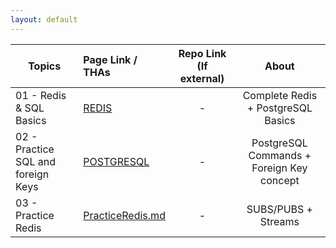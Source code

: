 ```yaml
---
layout: default
---
```


| Topics                             | Page Link / THAs                                 | Repo Link (If external) |                   About                   |
| ---------------------------------- | :----------------------------------------------- | :---------------------: | :---------------------------------------: |
| 01 - Redis & SQL Basics            | [REDIS](/links/day1/REDIS.md)                    |            -            |    Complete Redis + PostgreSQL Basics     |
| 02 - Practice SQL and foreign Keys | [POSTGRESQL](/links/day2/POSTGRESQL.md)          |            -            | PostgreSQL Commands + Foreign Key concept |
| 03 - Practice Redis                | [PracticeRedis.md](/links/day3/practiceredis.md) |            -            |            SUBS/PUBS + Streams            |
